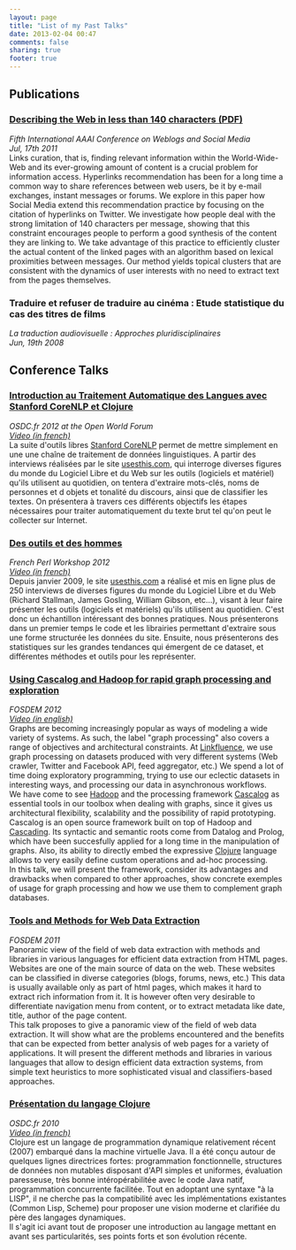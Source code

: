 ```yaml
---
layout: page
title: "List of my Past Talks"
date: 2013-02-04 00:47
comments: false
sharing: true
footer: true
---
```

## Publications

### [Describing the Web in less than 140 characters (PDF)](http://www.aaai.org/ocs/index.php/ICWSM/ICWSM11/paper/view/2832/3242) 
*Fifth International AAAI Conference on Weblogs and Social Media*  
*Jul, 17th 2011*  
Links curation, that is, finding relevant information within the World-Wide-Web and its ever-growing amount of content is a crucial problem for information access. Hyperlinks recommendation has been for a long time a common way to share references between web users, be it by e-mail exchanges, instant messages or forums. We explore in this paper how Social Media extend this recommendation practice by focusing on the citation of hyperlinks on Twitter. We investigate how people deal with the strong limitation of 140 characters per message, showing that this constraint encourages people to perform a good synthesis of the content they are linking to. We take advantage of this practice to efficiently cluster the actual content of the linked pages with an algorithm based on lexical proximities between messages. Our method yields topical clusters that are consistent with the dynamics of user interests with no need to extract text from the pages themselves.  

### Traduire et refuser de traduire au cinéma : Etude statistique du cas des titres de films
*La traduction audiovisuelle : Approches pluridisciplinaires*  
*Jun, 19th 2008*

## Conference Talks

### [Introduction au Traitement Automatique des Langues avec Stanford CoreNLP et Clojure](http://act.osdc.fr/osdc2012fr/talk/4335)
*OSDC.fr 2012 at the Open World Forum*  
[*Video (in french)*](http://www.dailymotion.com/video/xun2gv_osdc-fr-2012-introduction-au-traitement-automatique-des-langues-avec-stanford-corenlp-et-clojure_tech?start=6#.UQ8BjyEo81I)  
La suite d'outils libres [Stanford CoreNLP](http://nlp.stanford.edu/software/corenlp.shtml) permet de mettre simplement en une une chaîne de traitement de données linguistiques. A partir des interviews réalisées par le site [usesthis.com](http://usesthis.com/), qui interroge diverses figures du monde du Logiciel Libre et du Web sur les outils (logiciels et matériel) qu'ils utilisent au quotidien, on tentera d'extraire mots-clés, noms de personnes et d objets et tonalité du discours, ainsi que de classifier les textes. On présentera à travers ces différents objectifs les étapes nécessaires pour traiter automatiquement du texte brut tel qu'on peut le collecter sur Internet.

### [Des outils et des hommes](http://journeesperl.fr/fpw2012/talk/4101)
*French Perl Workshop 2012*  
[*Video (in french)*](http://www.youtube.com/watch?v=DmT2Tou_k6U)  
Depuis janvier 2009, le site [usesthis.com](http://usesthis.com/) a réalisé et mis en ligne plus de 250 interviews de diverses figures du monde du Logiciel Libre et du Web (Richard Stallman, James Gosling, William Gibson, etc...), visant à leur faire présenter les outils (logiciels et matériels) qu'ils utilisent au quotidien. C'est donc un échantillon intéressant des bonnes pratiques. Nous présenterons dans un premier temps le code et les librairies permettant d'extraire sous une forme structurée les données du site. Ensuite, nous présenterons des statistiques sur les grandes tendances qui émergent de ce dataset, et différentes méthodes et outils pour les représenter.

### [Using Cascalog and Hadoop for rapid graph processing and exploration](https://archive.fosdem.org/2012/schedule/event/cascalog_hadoop_graph.html)
*FOSDEM 2012*  
[*Video (in english)*](http://www.youtube.com/watch?v=3czv_E9ALNE)  
Graphs are becoming increasingly popular as ways of modeling a wide variety of systems. As such, the label "graph processing" also covers a range of objectives and architectural constraints. At [Linkfluence](http://us.linkfluence.net), we use graph processing on datasets produced with very different systems (Web crawler, Twitter and Facebook API, feed aggregator, etc.) We spend a lot of time doing exploratory programming, trying to use our eclectic datasets in interesting ways, and processing our data in asynchronous workflows.  
We have come to see [Hadoop](http://hadoop.apache.org) and the processing framework [Cascalog](https://github.com/nathanmarz/cascalog) as essential tools in our toolbox when dealing with graphs, since it gives us architectural flexibility, scalability and the possibility of rapid prototyping.  
Cascalog is an open source framework built on top of Hadoop and [Cascading](http://www.cascading.org). Its syntactic and semantic roots come from Datalog and Prolog, which have been succesfully applied for a long time in the manipulation of graphs. Also, its ability to directly embed the expressive [Clojure](http://clojure.org) language allows to very easily define custom operations and ad-hoc processing.  
In this talk, we will present the framework, consider its advantages and drawbacks when compared to other approaches, show concrete exemples of usage for graph processing and how we use them to complement graph databases.  

### [Tools and Methods for Web Data Extraction](https://archive.fosdem.org/2011/schedule/event/webdataextraction.html)
*FOSDEM 2011*  
Panoramic view of the field of web data extraction with methods and libraries in various languages for efficient data extraction from HTML pages.  
Websites are one of the main source of data on the web. These websites can be classified in diverse categories (blogs, forums, news, etc.) This data is usually available only as part of html pages, which makes it hard to extract rich information from it. It is however often very desirable to differentiate navigation menu from content, or to extract metadata like date, title, author of the page content.  
This talk proposes to give a panoramic view of the field of web data extraction. It will show what are the problems encountered and the benefits that can be expected from better analysis of web pages for a variety of applications. It will present the different methods and libraries in various languages that allow to design efficient data extraction systems, from simple text heuristics to more sophisticated visual and classifiers-based approaches.

### [Présentation du langage Clojure](http://act.osdc.fr/osdc2010fr/talk/3048)
*OSDC.fr 2010*  
[*Video (in french)*](http://blip.tv/osdcfr-open-source-developers-conference-in-france/osdc-fr-2010-pr%C3%A9sentation-du-langage-clojure-nils-grunwald-4778673)  
Clojure est un langage de programmation dynamique relativement récent (2007) embarqué dans la machine virtuelle Java. Il a été conçu autour de quelques lignes directrices fortes: programmation fonctionnelle, structures de données non mutables disposant d'API simples et uniformes, évaluation paresseuse, très bonne intéropérabilitée avec le code Java natif, programmation concurrente facilitée. Tout en adoptant une syntaxe "à la LISP", il ne cherche pas la compatibilité avec les implémentations existantes (Common Lisp, Scheme) pour proposer une vision moderne et clarifiée du père des langages dynamiques.  
Il s'agit ici avant tout de proposer une introduction au langage mettant en avant ses particularités, ses points forts et son évolution récente.

